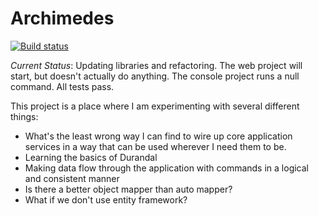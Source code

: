 # Archimedes

[![Build status](https://ci.appveyor.com/api/projects/status/f8yhkdhdhtppto47?svg=true)](https://ci.appveyor.com/project/charlesj/archimedes)

*Current Status*: Updating libraries and refactoring. The web project will start, but doesn't actually do anything.  The console project runs a null
command.  All tests pass.

This project is a place where I am experimenting with several different things:

- What's the least wrong way I can find to wire up core application services in a way that can be used wherever I need them to be.
- Learning the basics of Durandal
- Making data flow through the application with commands in a logical and consistent manner
- Is there a better object mapper than auto mapper?
- What if we don't use entity framework?
